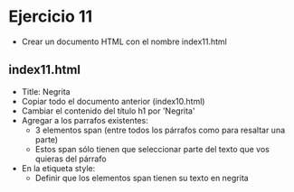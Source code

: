 # Ejercicio 11

* Crear un documento HTML con el nombre index11.html

## index11.html
* Title: Negrita
* Copiar todo el documento anterior (index10.html)
* Cambiar el contenido del título h1 por 'Negrita'
* Agregar a los parrafos existentes:
  * 3 elementos span (entre todos los párrafos como para resaltar una parte)
  * Estos span sólo tienen que seleccionar parte del texto que vos quieras del párrafo
* En la etiqueta style:
  * Definir que los elementos span tienen su texto en negrita


